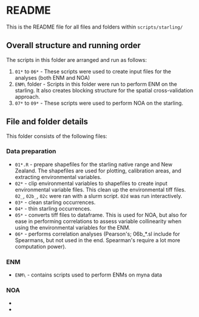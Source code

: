 # README
This is the README file for all files and folders within `scripts/starling/`

## Overall structure and running order
The scripts in this folder are arranged and run as follows:
1. `01*` to `06*` - These scripts were used to create input files for the analyses (both ENM and NOA)
2. `ENM\` folder - Scripts in this folder were run to perform ENM on the starling. It also creates blocking structure for the spatial cross-validation approach.
3. `07*` to `09*` - These scripts were used to perform NOA on the starling. 

## File and folder details
This folder consists of the following files:
### Data preparation
* `01*.R` - prepare shapefiles for the starling native range and New Zealand. The shapefiles are used for plotting, calibration areas, and extracting environmental variables. 
* `02*` - clip environmental variables to shapefiles to create input environmental variable files. This clean up the environmental tiff files. `02_`, `02b_`, `02c` were ran with a slurm script. `02d` was run interactively.
* `03*` - clean starling occurrences.
* `04*` - thin starling occurrences.
* `05*` - converts tiff files to dataframe. This is used for NOA, but also for ease in performing correlations to assess variable collinearity when using the environmental variables for the ENM.
* `06*` - performs correlation analyses (Pearson's; 06b_*.sl include for Spearmans, but not used in the end. Spearman's require a lot more computation power).
### ENM
* `ENM\` - contains scripts used to perform ENMs on myna data
### NOA
*  
* 

